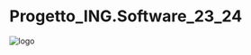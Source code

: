 # Progetto_ING.Software_23_24
![logo](https://github.com/FilippoBolis/Progetto_ING.Software_23_24/blob/main/MED/doc/sketches/loghi_med/Logo%20progetto_Tavola%20disegno%201.png)
